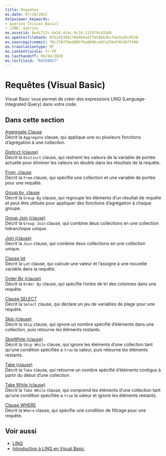 ```yaml
---
title: Requêtes
ms.date: 07/20/2015
helpviewer_keywords:
- queries [Visual Basic]
- LINQ, queries
ms.assetid: 8edc717c-4a24-4cbc-9c16-11f479c935db
ms.openlocfilehash: 8fb245309170d4b9adf7458bb3bcfde3e28c0538
ms.sourcegitcommit: f8c270376ed905f6a8896ce0fe25b4f4b38ff498
ms.translationtype: MT
ms.contentlocale: fr-FR
ms.lasthandoff: 06/04/2020
ms.locfileid: "84359827"
---
```

# <a name="queries-visual-basic"></a>Requêtes (Visual Basic)
Visual Basic vous permet de créer des expressions LINQ (Language-Integrated Query) dans votre code.  
  
## <a name="in-this-section"></a>Dans cette section  
 [Aggregate Clause](aggregate-clause.md)  
 Décrit la `Aggregate` clause, qui applique une ou plusieurs fonctions d’agrégation à une collection.  
  
 [Distinct (clause)](distinct-clause.md)  
 Décrit la `Distinct` clause, qui restreint les valeurs de la variable de portée actuelle pour éliminer les valeurs en double dans les résultats de la requête.  
  
 [From, clause](from-clause.md)  
 Décrit la `From` clause, qui spécifie une collection et une variable de portée pour une requête.  
  
 [Group by, clause](group-by-clause.md)  
 Décrit la `Group By` clause, qui regroupe les éléments d’un résultat de requête et peut être utilisée pour appliquer des fonctions d’agrégation à chaque groupe.  
  
 [Group Join (clause)](group-join-clause.md)  
 Décrit la `Group Join` clause, qui combine deux collections en une collection hiérarchique unique.  
  
 [Join (clause)](join-clause.md)  
 Décrit la `Join` clause, qui combine deux collections en une collection unique.  
  
 [Clause let](let-clause.md)  
 Décrit la `Let` clause, qui calcule une valeur et l’assigne à une nouvelle variable dans la requête.  
  
 [Order By (clause)](order-by-clause.md)  
 Décrit la `Order By` clause, qui spécifie l’ordre de tri des colonnes dans une requête.  
  
 [Clause SELECT](select-clause.md)  
 Décrit la `Select` clause, qui déclare un jeu de variables de plage pour une requête.  
  
 [Skip (clause)](skip-clause.md)  
 Décrit la `Skip` clause, qui ignore un nombre spécifié d’éléments dans une collection, puis retourne les éléments restants.  
  
 [SkipWhile (clause)](skip-while-clause.md)  
 Décrit la `Skip While` clause, qui ignore les éléments d’une collection tant qu’une condition spécifiée a `true` la valeur, puis retourne les éléments restants.  
  
 [Take (clause)](take-clause.md)  
 Décrit la `Take` clause, qui retourne un nombre spécifié d’éléments contigus à partir du début d’une collection.  
  
 [Take While (clause)](take-while-clause.md)  
 Décrit la `Take While` clause, qui comprend les éléments d’une collection tant qu’une condition spécifiée a `true` la valeur et ignore les éléments restants.  
  
 [Clause WHERE](where-clause.md)  
 Décrit la `Where` clause, qui spécifie une condition de filtrage pour une requête.  
  
## <a name="see-also"></a>Voir aussi

- [LINQ](../../programming-guide/language-features/linq/index.md)
- [Introduction à LINQ en Visual Basic](../../programming-guide/language-features/linq/introduction-to-linq.md)
